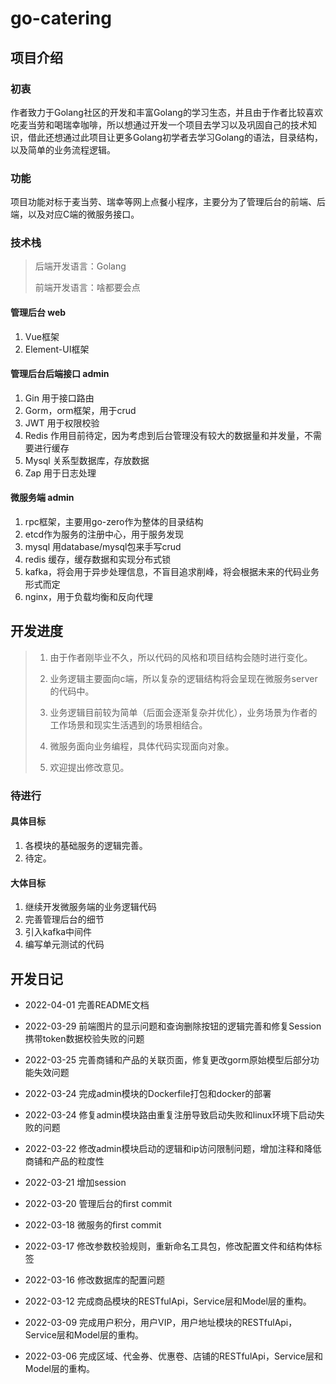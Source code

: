 # go-catering

## 项目介绍

### 初衷

作者致力于Golang社区的开发和丰富Golang的学习生态，并且由于作者比较喜欢吃麦当劳和喝瑞幸咖啡，所以想通过开发一个项目去学习以及巩固自己的技术知识，借此还想通过此项目让更多Golang初学者去学习Golang的语法，目录结构，以及简单的业务流程逻辑。

### 功能

项目功能对标于麦当劳、瑞幸等网上点餐小程序，主要分为了管理后台的前端、后端，以及对应C端的微服务接口。

### 技术栈

> 后端开发语言：Golang
>
> 前端开发语言：啥都要会点

#### 管理后台 web

1. Vue框架
2. Element-UI框架

#### 管理后台后端接口 admin

1. Gin 用于接口路由
2. Gorm，orm框架，用于crud
3. JWT 用于权限校验
4. Redis 作用目前待定，因为考虑到后台管理没有较大的数据量和并发量，不需要进行缓存
5. Mysql 关系型数据库，存放数据
6. Zap 用于日志处理

#### 微服务端 admin

1. rpc框架，主要用go-zero作为整体的目录结构
2. etcd作为服务的注册中心，用于服务发现
3. mysql 用database/mysql包来手写crud
4. redis 缓存，缓存数据和实现分布式锁
5. kafka，将会用于异步处理信息，不盲目追求削峰，将会根据未来的代码业务形式而定
6. nginx，用于负载均衡和反向代理

## 开发进度

> 1. 由于作者刚毕业不久，所以代码的风格和项目结构会随时进行变化。
>
> 2. 业务逻辑主要面向c端，所以复杂的逻辑结构将会呈现在微服务server的代码中。
> 3. 业务逻辑目前较为简单（后面会逐渐复杂并优化），业务场景为作者的工作场景和现实生活遇到的场景相结合。
> 4. 微服务面向业务编程，具体代码实现面向对象。
> 5. 欢迎提出修改意见。

### 待进行

#### 具体目标

1. 各模块的基础服务的逻辑完善。
2. 待定。

#### 大体目标

1. 继续开发微服务端的业务逻辑代码
2. 完善管理后台的细节
3. 引入kafka中间件
4. 编写单元测试的代码

## 开发日记

- 2022-04-01 完善README文档

- 2022-03-29 前端图片的显示问题和查询删除按钮的逻辑完善和修复Session携带token数据校验失败的问题
- 2022-03-25 完善商铺和产品的关联页面，修复更改gorm原始模型后部分功能失效问题
- 2022-03-24 完成admin模块的Dockerfile打包和docker的部署
- 2022-03-24 修复admin模块路由重复注册导致启动失败和linux环境下启动失败的问题
- 2022-03-22 修改admin模块启动的逻辑和ip访问限制问题，增加注释和降低商铺和产品的粒度性
- 2022-03-21 增加session
- 2022-03-20 管理后台的first commit
- 2022-03-18 微服务的first commit
- 2022-03-17 修改参数校验规则，重新命名工具包，修改配置文件和结构体标签
- 2022-03-16 修改数据库的配置问题
- 2022-03-12 完成商品模块的RESTfulApi，Service层和Model层的重构。
- 2022-03-09 完成用户积分，用户VIP，用户地址模块的RESTfulApi，Service层和Model层的重构。
- 2022-03-06 完成区域、代金券、优惠卷、店铺的RESTfulApi，Service层和Model层的重构。
